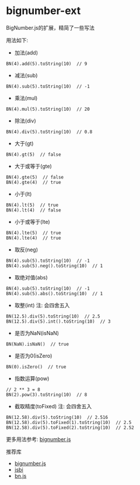 # bignumber-ext

BigNumber.js的扩展，精简了一些写法

用法如下:

- 加法(add)

```
BN(4).add(5).toString(10)  // 9
```

- 减法(sub)

```
BN(4).sub(5).toString(10)  // -1
```

- 乘法(mul)

```
BN(4).mul(5).toString(10)  // 20
```

- 除法(div)

```
BN(4).div(5).toString(10)  // 0.8
```

- 大于(gt)

```
BN(4).gt(5)  // false
```

- 大于或等于(gte)

```
BN(4).gte(5)  // false
BN(4).gte(4)  // true
```

- 小于(lt)

```
BN(4).lt(5)  // true
BN(4).lt(4)  // false
```

- 小于或等于(lte)

```
BN(4).lte(5)  // true
BN(4).lte(4)  // true
```

- 取反(neg)

```
BN(4).sub(5).toString(10)  // -1
BN(4).sub(5).neg().toString(10)  // 1
```

- 取绝对值(abs)

```
BN(4).sub(5).toString(10)  // -1
BN(4).sub(5).abs().toString(10)  // 1
```

- 取整(int)  注: 会四舍五入

```
BN(12.5).div(5).toString(10)  // 2.5
BN(12.5).div(5).int().toString(10)  // 3
```

- 是否为NaN(isNaN)  

```
BN(NaN).isNaN()  // true
```

- 是否为0(isZero)  

```
BN(0).isZero()  // true
```

- 指数运算(pow)  

```
// 2 ** 3 = 8
BN(2).pow(3).toString(10)  // 8
```

- 截取精度(toFixed) 注: 会四舍五入  

```
BN(12.58).div(5).toString(10)  // 2.516
BN(12.58).div(5).toFixed(1).toString(10)  // 2.5
BN(12.58).div(5).toFixed(2).toString(10)  // 2.52
```

更多用法参考: [bignumber.js](https://github.com/MikeMcl/bignumber.js/)

推荐库

- [bignumber.js](https://github.com/MikeMcl/bignumber.js/)
- [jsbi](https://github.com/GoogleChromeLabs/jsbi)
- [bn.js](https://github.com/indutny/bn.js/)